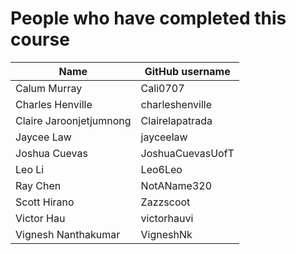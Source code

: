 # People who have completed this course
| Name                     | GitHub username       |
| ------------------------ | --------------------- |
| Calum Murray             | Cali0707              | 
| Charles Henville	       | charleshenville	     |
| Claire Jaroonjetjumnong  | Clairelapatrada       |
| Jaycee Law               | jayceelaw             | 
| Joshua Cuevas            | JoshuaCuevasUofT      |
| Leo Li                   | Leo6Leo               |
| Ray Chen                 | NotAName320           |
| Scott Hirano             | Zazzscoot             |
| Victor Hau               | victorhauvi           | 
| Vignesh Nanthakumar      | VigneshNk             |
